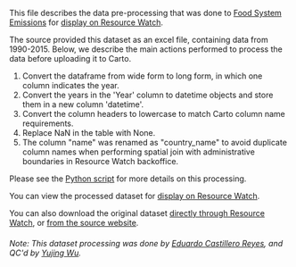 This file describes the data pre-processing that was done to [Food System Emissions](https://edgar.jrc.ec.europa.eu/edgar_food#wtsau) for [display on Resource Watch](https://bit.ly/3yEqprW).

The source provided this dataset as an excel file, containing data from 1990-2015. Below, we describe the main actions performed to process the data before uploading it to Carto.

1. Convert the dataframe from wide form to long form, in which one column indicates the year.
2. Convert the years in the 'Year' column to datetime objects and store them in a new column 'datetime'.
3. Convert the column headers to lowercase to match Carto column name requirements.
4. Replace NaN in the table with None.
5. The column "name" was renamed as "country_name" to avoid duplicate column names when performing spatial join with administrative boundaries in Resource Watch backoffice.

Please see the [Python script](https://github.com/resource-watch/data-pre-processing/tree/master/foo_060_rw0_food_system_emissions) for more details on this processing.

You can view the processed dataset for [display on Resource Watch](https://bit.ly/3yEqprW).

You can also download the original dataset [directly through Resource Watch](https://wri-public-data.s3.amazonaws.com/resourcewatch/foo_060_rw0_food_system_emissions.zip), or [from the source website](https://edgar.jrc.ec.europa.eu/edgar_food#wtsau).

###### Note: This dataset processing was done by [Eduardo Castillero Reyes](https://wrimexico.org/profile/eduardo-castillero-reyes), and QC'd by [Yujing Wu](https://www.wri.org/profile/yujing-wu).
